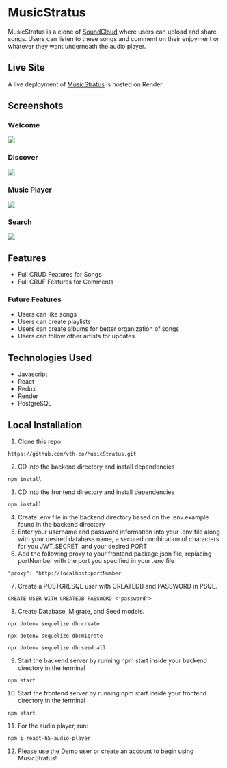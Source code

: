 # MusicStratus

MusicStratus is a clone of [SoundCloud](https://soundcloud.com/) where users can upload and share songs. Users can listen to these songs and comment on their enjoyment or whatever they want underneath the audio player.

## Live Site

A live deployment of [MusicStratus]([https://musicstratus.onrender.com/]) is hosted on Render.

## Screenshots 

### Welcome

![](https://gyazo.com/927fb757907d9dfd22aa31e265dad0cd)

### Discover

![](https://gyazo.com/fadb84efe6fa918394d085aff4195d22)

### Music Player

![](https://gyazo.com/8692ad8abbba64222a00621c782d332d)

### Search

![](https://gyazo.com/ffe5bce688cff60c44701b6324886d8a)

## Features

* Full CRUD Features for Songs
* Full CRUF Features for Comments

### Future Features
* Users can like songs
* Users can create playlists
* Users can create albums for better organization of songs
* Users can follow other artists for updates

## Technologies Used
* Javascript
* React
* Redux
* Render
* PostgreSQL

## Local Installation
1. Clone this repo
```
https://github.com/vth-co/MusicStratus.git
```
2. CD into the backend directory and install dependencies
```
npm install
```
3. CD into the frontend directory and install dependencies
```
npm install
```
4. Create .env file in the backend directory based on the .env.example found in the backend directory
5. Enter your username and password information into your .env file along with your desired database name, a secured combination of characters for you JWT_SECRET, and your desired PORT
6. Add the following proxy to your frontend package.json file, replacing portNumber with the port you specified in your .env file
```
"proxy": "http://localhost:portNumber
```
7. Create a POSTGRESQL user with CREATEDB and PASSWORD in PSQL.
``` 
CREATE USER WITH CREATEDB PASSWORD <'password'>
```
8. Create Database, Migrate, and Seed models.
```
npx dotenv sequelize db:create

npx dotenv sequelize db:migrate

npx dotenv sequelize db:seed:all
```
9. Start the backend server by running npm start inside your backend directory in the terminal
```
npm start
```
10. Start the frontend server by running npm start inside your frontend directory in the terminal
```
npm start
```
11. For the audio player, run:
```
npm i react-h5-audio-player
```
12. Please use the Demo user or create an account to begin using MusicStratus!

